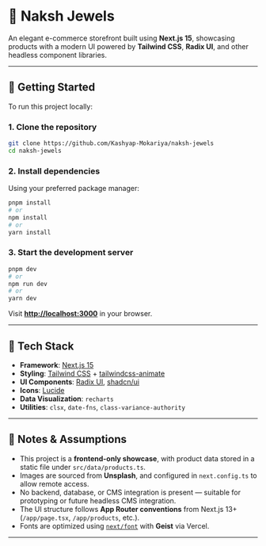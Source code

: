 
# 💎 Naksh Jewels

An elegant e-commerce storefront built using **Next.js 15**, showcasing products with a modern UI powered by **Tailwind CSS**, **Radix UI**, and other headless component libraries.

---

## 🚀 Getting Started

To run this project locally:

### 1. **Clone the repository**
```bash
git clone https://github.com/Kashyap-Mokariya/naksh-jewels
cd naksh-jewels
```

### 2. **Install dependencies**
Using your preferred package manager:

```bash
pnpm install
# or
npm install
# or
yarn install
```

### 3. **Start the development server**
```bash
pnpm dev
# or
npm run dev
# or
yarn dev
```

Visit **[http://localhost:3000](http://localhost:3000)** in your browser.

---

## 🧰 Tech Stack

- **Framework**: [Next.js 15](https://nextjs.org)
- **Styling**: [Tailwind CSS](https://tailwindcss.com) + [tailwindcss-animate](https://github.com/joe-bell/tailwindcss-animate)
- **UI Components**: [Radix UI](https://www.radix-ui.com/), [shadcn/ui](https://ui.shadcn.com/)
- **Icons**: [Lucide](https://lucide.dev)
- **Data Visualization**: `recharts`
- **Utilities**: `clsx`, `date-fns`, `class-variance-authority`

---

## 📝 Notes & Assumptions

- This project is a **frontend-only showcase**, with product data stored in a static file under `src/data/products.ts`.
- Images are sourced from **Unsplash**, and configured in `next.config.ts` to allow remote access.
- No backend, database, or CMS integration is present — suitable for prototyping or future headless CMS integration.
- The UI structure follows **App Router conventions** from Next.js 13+ (`/app/page.tsx`, `/app/products`, etc.).
- Fonts are optimized using [`next/font`](https://nextjs.org/docs/pages/building-your-application/optimizing/fonts) with **Geist** via Vercel.

---